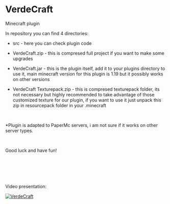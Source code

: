 # VerdeCraft
Minecraft plugin

In repository you can find 4 directories:

  - src - here you can check plugin code

  - VerdeCraft.zip - this is compresed full project if you want to make some upgrades

  - VerdeCraft.jar - this is the plugin itself, add it to your plugins directory to use it,
                  main minecraft version for this plugin is 1.19 but it possibly works on other versions
                  
  - VerdeCraft Texturepack.zip - this is compresed texturepack folder, its not necessary but highly recommended 
                              to take advantage of those customized texture for our plugin, 
                              if you want to use it just unpack this zip in resourcepack folder in your .minecraft
  
 <br /> 
  
*Plugin is adapted to PaperMc servers, i am not sure if it works on other server types.        

<br />    

Good luck and have fun!

<br />  
<br />  
<br />  
<br />  



Video presentation:

[![VerdeCraft](https://img.youtube.com/vi/oQ2xUcVYId8/0.jpg)](https://www.youtube.com/watch?v=oQ2xUcVYId8)

